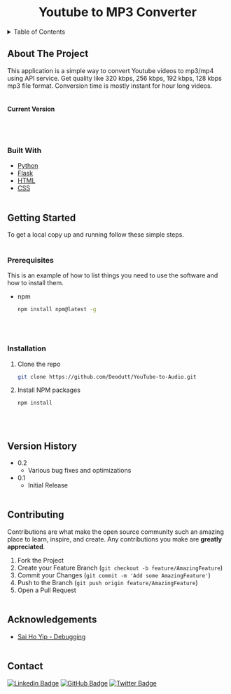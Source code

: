<!-- TABLE OF CONTENTS -->
<h1 align="center">Youtube to MP3 Converter</h1>

 <details style="display: inline-block" pen="open">
  <summary> Table of Contents</summary>
  <ol>
    <li>
      <a href="#about-the-project">About The Project</a>
      <ul>
        <li><a href="#built-with">Built With</a></li>
      </ul>
    </li>
    <li>
      <a href="#getting-started">Getting Started</a>
      <ul>
        <li><a href="#prerequisites">Prerequisites</a></li>
        <li><a href="#installation">Installation</a></li>
      </ul>
    </li>
    <li><a href="#contributing">Contributing</a></li>
    <li><a href="#contact">Contact</a></li>
    <li><a href="#acknowledgements">Acknowledgements</a></li>
  </ol>
</details>
<br/>


## About The Project

This application is a  simple way to convert Youtube videos to mp3/mp4 using API service. Get quality like 320 kbps, 256 kbps, 192 kbps, 128 kbps mp3 file format. Conversion time is mostly instant for hour long videos. 
<br/><br/>


#### Current Version

<br/><br/>


### Built With

- [Python](https://www.python.org/)
- [Flask](https://flask.palletsprojects.com/en/2.0.x/)
- [HTML](https://www.w3schools.com/html/default.asp)
- [CSS](https://www.w3schools.com/css/default.asp)
<br/><br/>


## Getting Started

To get a local copy up and running follow these simple steps.
<br/><br/>


### Prerequisites

This is an example of how to list things you need to use the software and how to install them.

- npm
  ```sh
  npm install npm@latest -g
  ```
<br/><br/>


### Installation

1. Clone the repo
   ```sh
   git clone https://github.com/Deodutt/YouTube-to-Audio.git
   ```
2. Install NPM packages
   ```sh
   npm install
   ```
<br/><br/>



## Version History

* 0.2
    * Various bug fixes and optimizations
* 0.1
    * Initial Release
<br/><br/>


## Contributing

Contributions are what make the open source community such an amazing place to learn, inspire, and create. Any contributions you make are **greatly appreciated**.

1. Fork the Project
2. Create your Feature Branch (`git checkout -b feature/AmazingFeature`)
3. Commit your Changes (`git commit -m 'Add some AmazingFeature'`)
4. Push to the Branch (`git push origin feature/AmazingFeature`)
5. Open a Pull Request
<br/><br/>


## Acknowledgements

- [Sai Ho Yip - Debugging](https://www.linkedin.com/in/saihoyip/)
<br/><br/>

## Contact

[![Linkedin Badge](https://img.shields.io/badge/-Ricardo%20Deodutt-blue?style=flat-square&logo=Linkedin&logoColor=white&link=https://www.linkedin.com/in/rixardo/)](https://www.linkedin.com/in/rixardo/)   [![GitHub Badge](https://img.shields.io/badge/-Deodutt-black?style=flat-square&logo=GitHub&logoColor=white&link=https://www.github.com/Deodutt)](https://www.github.com/Deodutt)    [![Twitter Badge](https://img.shields.io/badge/-@RixardoDe-1ca0f1?style=flat-square&labelColor=1ca0f1&logo=twitter&logoColor=white&link=https://www.twitter.com/RixardoDe)](https://www.twitter.com/RixardoDe)
